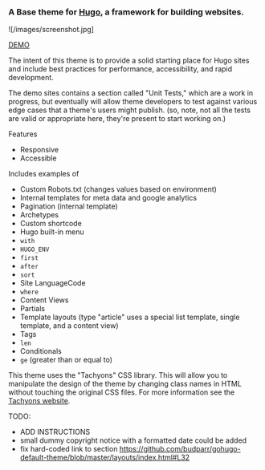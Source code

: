 ### A Base theme for [Hugo](http://gohugo.io/), a framework for building websites.

![/images/screenshot.jpg]

[DEMO](http://gohugo-theme-example.netlify.com/)

The intent of this theme is to provide a solid starting place for Hugo sites and include best practices for performance, accessibility, and rapid development.

The demo sites contains a section called "Unit Tests," which are a work in progress, but eventually will allow theme developers to test against various edge cases that a theme's users might publish. (so, note, not all the tests are valid or appropriate here, they're present to start working on.)


Features
- Responsive
- Accessible

Includes examples of
- Custom Robots.txt (changes values based on environment)
- Internal templates for meta data and google analytics
- Pagination (internal template)
- Archetypes
- Custom shortcode
- Hugo built-in menu
- `with`
- `HUGO_ENV`
- `first`
- `after`
- `sort`
- Site LanguageCode
- `where`
- Content Views
- Partials
- Template layouts (type "article" uses a special list template, single template,  and a content view)
- Tags
- `len`
- Conditionals
- `ge` (greater than or equal to)


This theme uses the "Tachyons" CSS library. This will allow you to manipulate the design of the theme by changing class names in HTML without touching the original CSS files. For more information see the [Tachyons website](http://tachyons.io/).

TODO:
- ADD INSTRUCTIONS
- small dummy copyright notice with a formatted date could be added
- fix hard-coded link to section https://github.com/budparr/gohugo-default-theme/blob/master/layouts/index.html#L32
